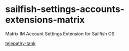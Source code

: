 # sailfish-settings-accounts-extensions-matrix
Matrix IM Account Settings Extension for Sailfish OS

[telepathy-tank](https://github.com/TelepathyIM/telepathy-tank/)
